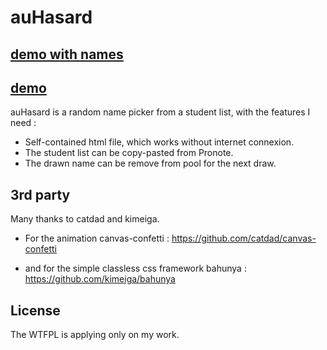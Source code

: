 # auHasard

## [demo with names](https://pi3141.github.io/nomAléatoire.html?names=Christy%20Lowe,Mrs.%20Cielo%20Baumbach,Elsie%20Thiel,Blanca%20Kub,Cyrus%20Christiansen,Alana%20Gutkowski,Claudia%20Kautzer,Lue%20Baumbach,Orin%20Daugherty,Ms.%20Lamar%20Wisozk,Hazle%20Fritsch,Eleanore%20O%27Keefe,Lorenzo%20Roob,Karson%20Gibson,Krystel%20Howe)

## [demo](https://pi3141.github.io/nomAléatoire.html)

auHasard is a random name picker from a student list, with the features I need :

* Self-contained html file, which works without internet connexion.
* The student list can be copy-pasted from Pronote.
* The drawn name can be remove from pool for the next draw.

## 3rd party

Many thanks to catdad and kimeiga.

* For the animation canvas-confetti : https://github.com/catdad/canvas-confetti

* and for the simple classless css framework bahunya : https://github.com/kimeiga/bahunya

## License
The WTFPL is applying only on my work.


